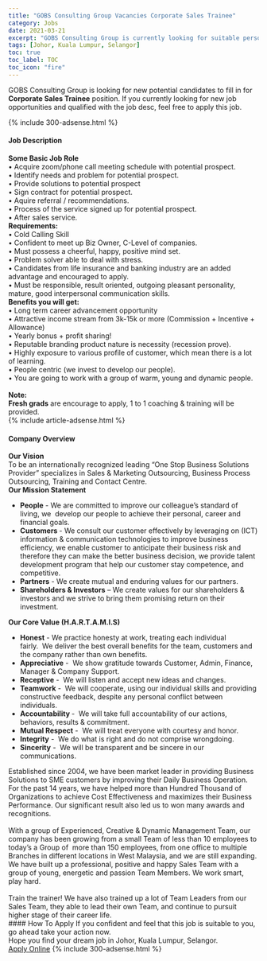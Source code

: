 ```yaml
---
title: "GOBS Consulting Group Vacancies Corporate Sales Trainee" 
category: Jobs 
date: 2021-03-21 
excerpt: "GOBS Consulting Group is currently looking for suitable person to fill in the Corporate Sales Trainee which based in Johor, Kuala Lumpur, Selangor" 
tags: [Johor, Kuala Lumpur, Selangor] 
toc: true 
toc_label: TOC 
toc_icon: "fire" 
--- 
```


<p>GOBS Consulting Group is looking for new potential candidates to fill in for <b>Corporate Sales Trainee</b> position. If you currently looking for new job opportunities and qualified with the job desc, feel free to apply this job.
</p>{% include 300-adsense.html %} 
<div><div><h4>Job Description</h4></div><div><div><span><div><div><strong>Some Basic Job Role</strong></div><div>&#8226; Acquire zoom/phone call meeting schedule with potential prospect.<br>&#8226; Identify needs and problem for potential prospect.<br>&#8226; Provide solutions to potential prospect<br>&#8226; Sign contract for potential prospect.<br>&#8226; Aquire referral / recommendations.<br>&#8226; Process of the service signed up for potential prospect.<br>&#8226; After sales service.</div><div><strong>Requirements:</strong><br>&#8226; Cold Calling Skill</div><div>&#8226; Confident to meet up Biz Owner, C-Level of companies.&#160;<br>&#8226; Must possess a cheerful, happy, positive mind set.<br>&#8226; Problem solver able to deal with stress.<br>&#8226; Candidates from life insurance and banking industry are an added advantage and encouraged to apply.<br>&#8226; Must be responsible, result oriented, outgoing pleasant personality, mature, good interpersonal communication skills.</div><div><strong>Benefits you will get:</strong><br>&#8226; Long term career advancement opportunity<br>&#8226; Attractive income stream from 3k-15k or more (Commission + Incentive + Allowance)<br>&#8226; Yearly bonus + profit sharing!<br>&#8226; Reputable branding product nature is necessity (recession prove).<br>&#8226; Highly exposure to various profile of customer, which mean there is a lot of learning.<br>&#8226; People centric (we invest to develop our people).<br>&#8226; You are going to work with a group of warm, young and dynamic people.</div><div><br><strong>Note:</strong><br><strong>Fresh grads</strong> are encourage to apply, 1 to 1 coaching &amp; training will be provided.</div></div></span></div></div></div> 
{% include article-adsense.html %} 
<div><div><h4>Company Overview</h4></div><div><div><span><div><div>
<strong>Our Vision</strong></div>
<div>
	To be an internationally recognized leading &#8220;One Stop Business Solutions Provider&#8221; specializes in Sales &amp; Marketing Outsourcing, Business Process Outsourcing, Training and Contact Centre.</div>
<div>
<strong>Our Mission Statement</strong></div>
<ul>
<li>
<strong>People</strong> - We are committed to improve our colleague&#8217;s standard of living, we&#160; develop our people to achieve their personal, career and financial goals.&#160;&#160;</li>
<li>
<strong>Customers </strong>- We consult our customer effectively by leveraging on (ICT) information &amp; communication technologies to improve business efficiency, we enable customer to anticipate their business risk and therefore they can make the better business decision, we provide talent development program that help our customer stay competence, and competitive.</li>
<li>
<strong>Partners</strong> - We create mutual and enduring values for our partners.</li>
<li>
<strong>Shareholders &amp; Investors</strong> &#8211; We create values for our shareholders &amp; investors and we strive to bring them promising return on their investment.</li>
</ul>
<div>
<strong>Our Core Value&#160;(H.A.R.T.A.M.I.S)</strong></div>
<ul>
<li>
<strong>Honest</strong> -&#160;We practice honesty at work, treating each individual fairly.&#160;&#160;We deliver the best overall benefits for the team, customers and the company rather than own benefits.</li>
<li>
<strong>Appreciative</strong> -&#160;&#160;We show gratitude towards Customer, Admin, Finance, Manager &amp; Company Support.</li>
<li>
<strong>Receptive</strong> -&#160;&#160;We will listen and accept new ideas and changes.</li>
<li>
<strong>Teamwork</strong> -&#160;&#160;We will cooperate, using our individual skills and providing constructive feedback, despite any personal conflict between individuals.</li>
<li>
<strong>Accountability </strong>-&#160;&#160;We will take full accountability of our actions, behaviors, results &amp; commitment.</li>
<li>
<strong>Mutual Respect</strong> -&#160;&#160;We will treat everyone with courtesy and honor.</li>
<li>
<strong>Integrity</strong> -&#160;&#160;We do what is right and do not comprise wrongdoing.</li>
<li>
<strong>Sincerity</strong> -&#160;&#160;We will be transparent and be sincere in our communications.</li>
</ul>
<div>
	Established since 2004, we have been market leader in providing Business Solutions to SME customers by improving their Daily Business Operation.<br>
	For the past 14 years, we have helped more than Hundred Thousand of Organizations to achieve Cost Effectiveness and maximizes their Business Performance. Our significant result also led us to won many awards and recognitions.</div>
<div>
<br>
	With a group of Experienced, Creative &amp; Dynamic Management Team, our company has been growing from a small Team of less than 10 employees to today&#8217;s a Group of&#160; more than 150 employees, from one office to multiple Branches in different locations in West Malaysia, and we are still expanding.<br>
	We have built up a professional, positive and happy Sales Team with a group of young, energetic and passion Team Members. We work smart, play hard.</div>
<div>
<br>
	Train the trainer! We have also trained up a lot of Team Leaders from our Sales Team, they able to lead their own Team, and continue to pursuit higher stage of their career life.</div></div></span></div></div></div> 
#### How To Apply 
If you confident and feel that this job is suitable to you, go ahead take your action now. <br/> 
Hope you find your dream job in Johor, Kuala Lumpur, Selangor. <br/> 
<a href="https://www.jobstreet.com.my/en/job/corporate-sales-trainee-4498792?jobId=jobstreet-my-job-4498792&" class="btn btn--info" target="_blank" rel="nofollow noopenner">Apply Online</a> 
{% include 300-adsense.html %} 